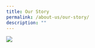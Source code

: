 ```yaml
---
title: Our Story
permalink: /about-us/our-story/
description: ""
---
```

![](/images/About%20us/timeline%20complete%20small.jpg)